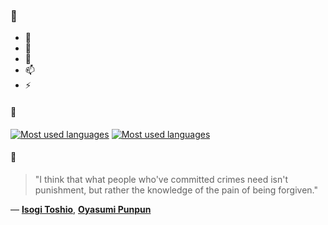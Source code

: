 ### 👋

- 🔭
- 🌱
- 💬
- 📫
- ⚡

#### 🧏

[![Most used languages](https://github-readme-stats-aynah.vercel.app/api/top-langs/?username=aynh&theme=solarized-dark&langs_count=6&layout=compact&hide_title=true)](https://github.com/anuraghazra/github-readme-stats#gh-dark-mode-only)
[![Most used languages](https://github-readme-stats-aynah.vercel.app/api/top-langs/?username=aynh&theme=solarized-light&langs_count=6&layout=compact&hide_title=true)](https://github.com/anuraghazra/github-readme-stats#gh-light-mode-only)

#### 💬

> "I think that what people who've committed crimes need isn't punishment, but rather the knowledge of the pain of being forgiven."

&mdash; [**Isogi Toshio**](https://myanimelist.net/character.php?q=Isogi%20Toshio&cat=character), [**Oyasumi Punpun**](https://myanimelist.net/search/all?q=Oyasumi%20Punpun&cat=all)
